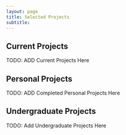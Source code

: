 ```yaml
---
layout: page
title: Selected Projects 
subtitle:
---
```


## Current Projects

TODO: ADD Current Projects Here

## Personal Projects

TODO: ADD Completed Personal Projects Here

## Undergraduate Projects

TODO: Add Undergraduate Projects Here